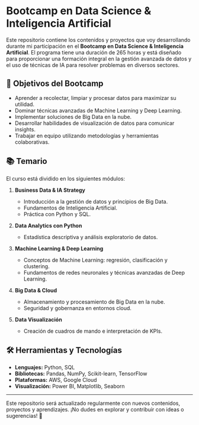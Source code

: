 # Bootcamp en Data Science & Inteligencia Artificial

Este repositorio contiene los contenidos y proyectos que voy desarrollando durante mi participación en el **Bootcamp en Data Science & Inteligencia Artificial**. El programa tiene una duración de 265 horas y está diseñado para proporcionar una formación integral en la gestión avanzada de datos y el uso de técnicas de IA para resolver problemas en diversos sectores.

## 🚀 Objetivos del Bootcamp
- Aprender a recolectar, limpiar y procesar datos para maximizar su utilidad.
- Dominar técnicas avanzadas de Machine Learning y Deep Learning.
- Implementar soluciones de Big Data en la nube.
- Desarrollar habilidades de visualización de datos para comunicar insights.
- Trabajar en equipo utilizando metodologías y herramientas colaborativas.

## 📚 Temario
El curso está dividido en los siguientes módulos:

1. **Business Data & IA Strategy**
   - Introducción a la gestión de datos y principios de Big Data.
   - Fundamentos de Inteligencia Artificial.
   - Práctica con Python y SQL.

2. **Data Analytics con Python**
   - Estadística descriptiva y análisis exploratorio de datos.

3. **Machine Learning & Deep Learning**
   - Conceptos de Machine Learning: regresión, clasificación y clustering.
   - Fundamentos de redes neuronales y técnicas avanzadas de Deep Learning.

4. **Big Data & Cloud**
   - Almacenamiento y procesamiento de Big Data en la nube.
   - Seguridad y gobernanza en entornos cloud.

5. **Data Visualización**
   - Creación de cuadros de mando e interpretación de KPIs.

## 🛠️ Herramientas y Tecnologías
- **Lenguajes:** Python, SQL
- **Bibliotecas:** Pandas, NumPy, Scikit-learn, TensorFlow
- **Plataformas:** AWS, Google Cloud
- **Visualización:** Power BI, Matplotlib, Seaborn

---

Este repositorio será actualizado regularmente con nuevos contenidos, proyectos y aprendizajes. ¡No dudes en explorar y contribuir con ideas o sugerencias! 🚀
